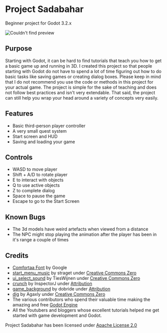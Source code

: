 # Project Sadabahar
 Beginner project for Godot 3.2.x

![Couldn't find preview](https://i.imgur.com/oo6GaT3.png)


## Purpose

Starting with Godot, it can be hard to find tutorials that teach you how to get a basic game up and running in 3D. I created this project so that people starting with Godot do not have to spend a lot of time figuring out how to do basic tasks like saving games or creating dialog boxes. Please keep in mind that I do not recommend you use the code or methods in this project for your actual game. The project is simple for the sake of teaching and does not follow best practices and isn't very extendable. That said, the project can still help you wrap your head around a variety of concepts very easily.

## Features

- Basic third-person player controller
- A very small quest system
- Start screen and HUD
- Saving and loading your game

## Controls

- WASD to move player
- Shift + A/D to rotate player
- E to interact with objects
- Q to use active objects
- Z to complete dialog
- Space to pause the game
- Escape to go to the Start Screen

## Known Bugs

- The 3d models have weird artefacts when viewed from a distance
- The NPC might stop playing the animation after the player has been in it's range a couple of times

## Credits

- [Comfortaa Font](https://fonts.google.com/specimen/Comfortaa?preview.text=Sadabahar&preview.text_type=custom#standard-styles) by Google 
- [start_menu_music](https://freesound.org/people/straget/sounds/404453/) by straget under [Creative Commons Zero](https://creativecommons.org/publicdomain/zero/1.0/)
- [ui_select_sound](https://freesound.org/people/TiesWijnen/sounds/413310/) by TiesWijnen under [Creative Commons Zero](https://creativecommons.org/publicdomain/zero/1.0/)
- [crunch](https://freesound.org/people/InspectorJ/sounds/412068/) by InspectorJ under [Attribution](https://creativecommons.org/licenses/by/3.0/)
- [game_background](https://freesound.org/people/dobroide/sounds/22383/) by dobride under [Attribution](https://creativecommons.org/licenses/by/3.0/)
- [dig](https://freesound.org/people/Agaxly/sounds/213005/) by Agaxly under [Creative Commons Zero](https://creativecommons.org/publicdomain/zero/1.0/)
- The various contributors who spend their valuable time making the amazing and free [Godot Engine](https://godotengine.org/)
- All the Youtubers and bloggers whose excellent tutorials helped me get started with game development and Godot.

Project Sadabahar has been licensed under [Apache License 2.0](https://www.apache.org/licenses/LICENSE-2.0)
